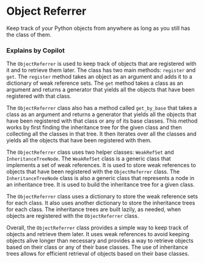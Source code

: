 # Object Referrer
Keep track of your Python objects from anywhere as long as you still has the class of them.

### Explains by Copilot

The `ObjectReferrer` is used to keep track of objects that are registered with it and to retrieve them later. The class has two main methods: `register` and `get`. The `register` method takes an object as an argument and adds it to a dictionary of weak reference sets. The `get` method takes a class as an argument and returns a generator that yields all the objects that have been registered with that class.

The `ObjectReferrer` class also has a method called `get_by_base` that takes a class as an argument and returns a generator that yields all the objects that have been registered with that class or any of its base classes. This method works by first finding the inheritance tree for the given class and then collecting all the classes in that tree. It then iterates over all the classes and yields all the objects that have been registered with them.

The `ObjectReferrer` class uses two helper classes: `WeakRefSet` and `InheritanceTreeNode`. The `WeakRefSet` class is a generic class that implements a set of weak references. It is used to store weak references to objects that have been registered with the `ObjectReferrer` class. The `InheritanceTreeNode` class is also a generic class that represents a node in an inheritance tree. It is used to build the inheritance tree for a given class.

The `ObjectReferrer` class uses a dictionary to store the weak reference sets for each class. It also uses another dictionary to store the inheritance trees for each class. The inheritance trees are built lazily, as needed, when objects are registered with the `ObjectReferrer` class.

Overall, the `ObjectReferrer` class provides a simple way to keep track of objects and retrieve them later. It uses weak references to avoid keeping objects alive longer than necessary and provides a way to retrieve objects based on their class or any of their base classes. The use of inheritance trees allows for efficient retrieval of objects based on their base classes.
